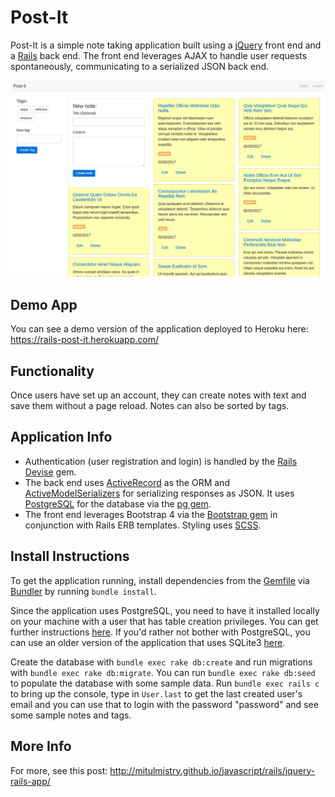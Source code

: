 # Post-It

Post-It is a simple note taking application built using a [jQuery][jquery] front end and a [Rails][rails] back end. The front end leverages AJAX to handle user requests spontaneously, communicating to a serialized JSON back end.

![screenshot](readme_post_it.jpg)

## Demo App
You can see a demo version of the application deployed to Heroku here: https://rails-post-it.herokuapp.com/

## Functionality
Once users have set up an account, they can create notes with text and save them without a page reload. Notes can also be sorted by tags.

## Application Info
- Authentication (user registration and login) is handled by the [Rails Devise][devise] gem.
- The back end uses [ActiveRecord][active-record] as the ORM and [ActiveModelSerializers][serializers] for serializing responses as JSON. It uses [PostgreSQL][postgres] for the database via the [pg gem][pg].
- The front end leverages Bootstrap 4 via the [Bootstrap gem][bootstrap-gem] in conjunction with Rails ERB templates. Styling uses [SCSS][scss].

## Install Instructions
To get the application running, install dependencies from the [Gemfile][gemfile] via [Bundler][bundler] by running `bundle install`.

Since the application uses PostgreSQL, you need to have it installed locally on your machine with a user that has table creation privileges. You can get further instructions [here][postgres-local-setup]. If you'd rather not bother with PostgreSQL, you can use an older version of the application that uses SQLite3 [here][old-version-1].

Create the database with `bundle exec rake db:create` and run migrations with `bundle exec rake db:migrate`. You can run `bundle exec rake db:seed` to populate the database with some sample data. Run  `bundle exec rails c` to bring up the console, type in `User.last` to get the last created user's email and you can use that to login with the password "password" and see some sample notes and tags.

## More Info
For more, see this post: http://mitulmistry.github.io/javascript/rails/jquery-rails-app/

[jquery]: https://jquery.com/
[rails]: http://rubyonrails.org/
[devise]: https://github.com/plataformatec/devise
[active-record]: http://guides.rubyonrails.org/active_record_basics.html
[serializers]: https://github.com/rails-api/active_model_serializers
[postgres]: https://www.postgresql.org/
[pg]: https://github.com/ged/ruby-pg
[bootstrap-gem]: https://github.com/twbs/bootstrap-rubygem
[scss]: http://sass-lang.com/
[bundler]: http://bundler.io/
[gemfile]: https://github.com/MitulMistry/post-it/blob/master/Gemfile
[postgres-local-setup]: https://devcenter.heroku.com/articles/heroku-postgresql#local-setup
[old-version-1]: https://github.com/MitulMistry/post-it/tree/0f0001c8e054f6bc3d0da4cb5e98fc4c7a1f1c97
